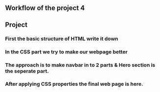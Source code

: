 ## Workflow of the project 4

## Project
### First the basic structure of HTML write it down
### In the CSS part we try to make our webpage better
### The approach is to make navbar in to 2 parts & Hero section is the seperate part.

### After applying CSS properties the final web page is here.
